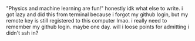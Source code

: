 "Physics and machine learning are fun!"
honestly idk what else to write.
i got lazy and did this from terminal because i forgot my github login, but my remote key is still registered to this computer lmao.
i really need to remember my github login.
maybe one day.
will i loose points for admitting i didn't ssh in?
